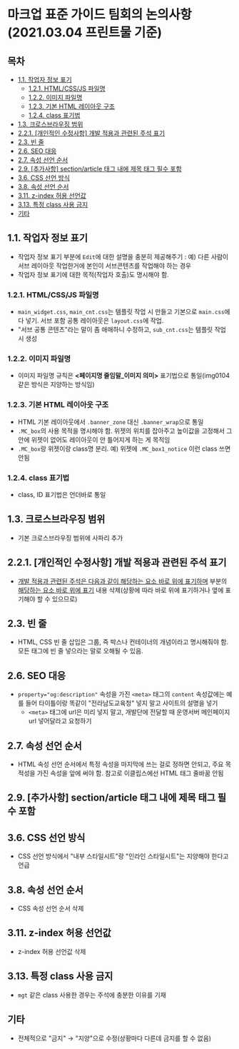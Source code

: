 <h1>마크업 표준 가이드 팀회의 논의사항 (2021.03.04 프린트물 기준)</h1>

<h2>목차</h2>

- [1.1. 작업자 정보 표기](#11-작업자-정보-표기)
  - [1.2.1. HTML/CSS/JS 파일명](#121-htmlcssjs-파일명)
  - [1.2.2. 이미지 파일명](#122-이미지-파일명)
  - [1.2.3. 기본 HTML 레이아웃 구조](#123-기본-html-레이아웃-구조)
  - [1.2.4. class 표기법](#124-class-표기법)
- [1.3. 크로스브라우징 범위](#13-크로스브라우징-범위)
- [2.2.1. [개인적인 수정사항] 개발 적용과 관련된 주석 표기](#221-개인적인-수정사항-개발-적용과-관련된-주석-표기)
- [2.3. 빈 줄](#23-빈-줄)
- [2.6. SEO 대응](#26-seo-대응)
- [2.7. 속성 선언 순서](#27-속성-선언-순서)
- [2.9. [추가사항] section/article 태그 내에 제목 태그 필수 포함](#29-추가사항-sectionarticle-태그-내에-제목-태그-필수-포함)
- [3.6. CSS 선언 방식](#36-css-선언-방식)
- [3.8. 속성 선언 순서](#38-속성-선언-순서)
- [3.11. z-index 허용 선언값](#311-z-index-허용-선언값)
- [3.13. 특정 class 사용 금지](#313-특정-class-사용-금지)
- [기타](#기타)

## 1.1. 작업자 정보 표기

- 작업자 정보 표기 부분에 ```Edit```에 대한 설명을 충분히 제공해주기 : 예) 다른 사람이 서브 레이아웃 작업한거에 본인이 서브콘텐츠를 작업해야 하는 경우
- 작업자 정보 표기에 대한 목적(작업자 호출)도 명시해야 함.

### 1.2.1. HTML/CSS/JS 파일명

- ```main_widget.css```, ```main_cnt.css```는 템플릿 작업 시 만들고 기본으로 ```main.css```에 다 넣기. 서브 포함 공통 레이아웃은 ```layout.css```에 작업.
- "서브 공통 콘텐츠"라는 말이 좀 애매하니 수정하고, ```sub_cnt.css```는 템플릿 작업 시 생성

### 1.2.2. 이미지 파일명

- 이미지 파일명 규칙은 **&lt;페이지명 줄임말_이미지 의미&gt;** 표기법으로 통일(img0104 같은 방식은 지양하는 방식임)

### 1.2.3. 기본 HTML 레이아웃 구조

- HTML 기본 레이아웃에서 ```.banner_zone``` 대신 ```.banner_wrap```으로 통일
- ```.MC_box```의 사용 목적을 명시해야 함. 위젯의 위치를 잡아주고 높이값을 고정해서 그 안에 위젯이 없어도 레이아웃이 안 틀어지게 하는 게 목적임
- ```.MC_box```랑 위젯이랑 class명 분리. 예) 위젯에 ```.MC_box1_notice``` 이런 class 쓰면 안됨

### 1.2.4. class 표기법

- class, ID 표기법은 언더바로 통일

## 1.3. 크로스브라우징 범위

- 기본 크로스브라우징 범위에 사파리 추가

## 2.2.1. [개인적인 수정사항] 개발 적용과 관련된 주석 표기

- <ins>개발 적용과 관련된 주석은 다음과 같이 해당하는 요소 바로 위에 표기하며</ins> 부분의 <ins>해당하는 요소 바로 위에 표기</ins> 내용 삭제(상황에 따라 바로 위에 표기하거나 옆에 표기해야 할 수 있으므로)

## 2.3. 빈 줄

- HTML, CSS 빈 줄 삽입은 그룹, 즉 박스나 컨테이너의 개념이라고 명시해줘야 함. 모든 태그에 빈 줄 넣으라는 말로 오해될 수 있음.

## 2.6. SEO 대응

- ```property="og:description"``` 속성을 가진 ```<meta>``` 태그의 ```content``` 속성값에는 예를 들어 타이틀이랑 똑같이 "전라남도교육청" 넣지 말고 사이트의 설명을 넣기
  - ```<meta>``` 태그에 url은 미리 넣지 말고, 개발단에 전달할 때 운영서버 메인페이지 url 넣어달라고 요청하기

## 2.7. 속성 선언 순서

- HTML 속성 선언 순서에서 특정 속성을 마지막에 쓰는 걸로 정하면 안되고, 주요 목적성을 가진 속성을 앞에 써야 함. 참고로 이클립스에선 HTML 태그 줄바꿈 안됨

## 2.9. [추가사항] section/article 태그 내에 제목 태그 필수 포함

## 3.6. CSS 선언 방식

- CSS 선언 방식에서 "내부 스타일시트"랑 "인라인 스타일시트"는 지양해야 한다고 언급

## 3.8. 속성 선언 순서

- CSS 속성 선언 순서 삭제

## 3.11. z-index 허용 선언값

- z-index 허용 선언값 삭제

## 3.13. 특정 class 사용 금지

- ```mgt``` 같은 class 사용한 경우는 주석에 충분한 이유를 기재

## 기타

- 전체적으로 "금지" &rarr; "지양"으로 수정(상황마다 다른데 금지를 할 수 없음)